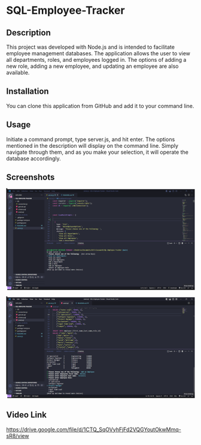 # SQL-Employee-Tracker


## Description


This project was developed with Node.js and is intended to facilitate employee management databases.
The application allows the user to view all departments, roles, and employees logged in. The options of adding a new role, adding a new employee, and updating an employee are also available.


## Installation


You can clone this application from GitHub and add it to your command line.


## Usage


Initiate a command prompt, type server.js, and hit enter. The options mentioned in the description will display
on the command line. Simply navigate through them, and as you make your selection, it will operate the database accordingly.


## Screenshots

![Main-Prompt](./assets/img1.png)

![Add-Employee](./assets/img2.png)

## Video Link

https://drive.google.com/file/d/1CTQ_SqOVyhFjFd2VQGYoutOkwMmq-sR8/view